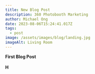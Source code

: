 ```yaml
---
title: New Blog Post
description: 360 Photobooth Marketing
author: Michael Ong
date: 2023-08-06T15:24:41.017Z
tags:
  - post
image: /assets/images/blog/landing.jpg
imageAlt: Living Room
---
```

 **F﻿irst Blog Post**           \
\
**H**